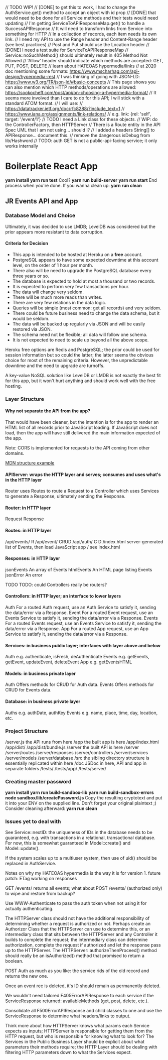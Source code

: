 // TODO WIP!
// [DONE] to get this to work, I had to change the AuthService.get() method to accept an object with id prop
// [DONE]   that would need to be done for all Service methods and their tests would need updating
// I'm getting ServiceToAPIResponseMap.get() to handle a SuccessAPIResponse
//    It will need to transform links from Service into something for HTTP
//       In a collection of records, each item needs its own link.
//    I need my API to use the Range header and Content-Range header (see best practices)
//    Post and Put should use the Location header
// [DONE] I need a test suite for ServiceToAPIResponseMap
// Service::noSuchMethod() should ultimately result in 405 Method Not Allowed
//    'Allow' header should indicate which methods are accepted: GET, PUT, POST, DELETE
// learn about HATEOAS hypermedia/links
//    at 2020 doc mentioning some formats: https://www.mscharhag.com/api-design/hypermedia-rest
//    I was thinking of going with JSON-LD: https://www.w3.org/TR/json-ld/#basic-concepts
//       This page shows you can also mention which HTTP methods/operations are allowed: https://sookocheff.com/post/api/on-choosing-a-hypermedia-format/
//       It seems more involved than I care to do for this API; I will stick with a standard ATOM format.
//       I will use:
//          https://datatracker.ietf.org/doc/rfc8288/?include_text=1
//          https://www.iana.org/assignments/link-relations/
//          e.g. link: {rel: 'self', target: '/event/1'}
//       TODO I need a Link class for these objects.
// WIP: do the ControllerFactory, then HTTPServer
// There is a Route entity in the API Spec UML that I am not using... should I?
// I added a headers String[] to APIResponse... document this.
// remove the dangerous isDebug from lib/Hashword
// TODO: auth GET is not a public-api-facing service; it only works internally

# Boilerplate React App
**yarn install**
**yarn run test**
Cool?
**yarn run build-server**
**yarn run start**
End process when you're done.
If you wanna clean up:
**yarn run clean**

## JR Events API and App

### Database Model and Choice
Ultimately, it was decided to use LMDB; LevelDB was considered but the prior appears more resistant to data corruption.

#### Criteria for Decision
- This app is intended to be hosted at Heroku on a **free** account.
- PostgreSQL appears to have some expected downtime at this account level, on the order of 1 hour per month.
- There also will be need to upgrade the PostgreSQL database every three years or so.
- The database is expected to hold at most a thousand or two records.
 - It is expected to perform very few transactions per hour.
 - The data will change very seldom.
 - There will be much more reads than writes.
 - There are very few relations in the data logic.
- Queries will be simple (most common: get all records) and very seldom.
- There could be future business need to change the data schema, but it would be seldom.
- The data will be backed up regularly via JSON and will be easily restored via JSON.
- The schema need not be flexible; all data will follow one schema.
- It is not expected to need to scale up beyond all the above scope.

Heroku free options are Redis and PostgreSQL; the prior could be used for session information but so could the latter; the latter seems the obvious choice for most of the remaining criteria. However, the unpredictable downtime and the need to upgrade are turnoffs.

A key-value NoSQL solution like LevelDB or LMDB is not exactly the best fit for this app, but it won't hurt anything and should work well with the free hosting.
### Layer Structure

#### Why not separate the API from the app?
That would have been cleaner, but the intention is for the app to render an HTML list of all records prior to JavaScript loading. If JavaScript does not load, then the app will have still delivered the main information expected of the app.

Note: CORS is implemented for requests to the API coming from other domains.

[MDN structure example](https://developer.mozilla.org/en-US/docs/Learn/Server-side/Express_Nodejs/routes)

#### APIServer: wraps the HTTP layer and serves; consumes and uses what's in the HTTP layer
Router uses Routes to route a Request to a Controller which uses Services to generate a Response,
ultimately sending the Response.

#### Router: in HTTP layer
Request
Response

#### Routes: in HTTP layer
/api/events/		 R
/api/event/			CRUD
/api/auth/			C  D
/index.html			server-generated list of Events, then load JavaScript app
/ 					see index.html

#### Responses: in HTTP layer
jsonEvents			An array of Events
htmlEvents			An HTML page listing Events
jsonError			An error

TODO TODO: could Controllers really be routers?
#### Controllers: in HTTP layer; an interface to lower layers
Auth				For a routed Auth request, use an Auth Service to satisfy it,
					sending the data/error via a Response.
Event				For a routed Event request, use an Events Service to satisfy it,
					sending the data/error via a Response.
Events				For a routed Events request, use an Events Service to satisfy it,
					sending the data/error via a Response.
App					For a routed App request, use an App Service to satisfy it,
					sending the data/error via a Response.

#### Services: in business public layer; interfaces with layer above and below
Auth				e.g. authenticate, isFresh, deAuthenticate
Events				e.g. getEvents, getEvent, updateEvent, deleteEvent
App					e.g. getEventsHTML

#### Models: in business private layer
Auth				Offers methods for CRUD for Auth data.
Events				Offers methods for CRUD for Events data.

#### Database: in business private layer
Auths				e.g. authDate, authKey
Events				e.g. name, place, time, day, location, etc.

### Project Structure
/server.js			the API runs from here
/app				the built app is here
/app/index.html
/app/dist/
/app/dist/bundle.js
/server				the built API is here
/server
/server/routes
/server/responses
/server/controllers
/server/services
/server/models
/server/database
/src				the sibling directory structure is essentially replicated within here
/doc				JSDoc in here, API and app in separate folders
/tests/
/tests/app/
/tests/server/

### Creating master password
**yarn install**
**yarn run build-sandbox-lib**
**yarn run build-sandbox-errors**
**node sandbox/lib/createPassword.js <insert plaintext here>**
Copy the resulting cryptotext and put it into your ENV on the supplied line.
Don't forget your original plaintext ;)
Consider cleaning afterward:
**yarn run clean**

### Issues yet to deal with
See Service::nextID: the uniqueness of IDs in the database needs to be guaranteed, e.g. with transactions in a relational, transactional database. For now, this is somewhat guaranteed in Model::create() and Model::update().

If the system scales up to a multiuser system, then use of uid() should be replaced in AuthService.

Notes on why my HATEOAS hypermedia is the way it is for version 1.
future patch: ETag working on responses

GET /events/ returns all events; what about POST /events/ (authorized only) to wipe and restore from backup?

Use WWW-Authenticate to pass the auth token when not using it for actually authenticating.

The HTTPServer class should not have the additional responsibility of determining whether a request is authorized or not. Perhaps create an Authorizor Class that the HTTPServer can use to determine this, or an intermediary class that sits between the HTTPServer and any Controller it builds to complete the request; the intermediary class can determine authorization, complete the request if authorized and let the response pass up to the HTTPServer. The HTTPServer::authorizeThenProceed() method should really be an isAuthorized() method that promised to return a boolean.

POST Auth as much as you like: the service rids of the old record and returns the new one.

Once an event rec is deleted, it's ID should remain as permanently deleted.

We wouldn't need tailored F405ErrorAPIResponse to each service if the ServiceResponse returned: availableMethods (get, post, delete, etc.).

Consolidate all F500ErrorAPIResponse and child classes to one and use the ServiceResponse to determine what headers/links to output.

Think more about how HTTPServer knows what params each Service expects as inputs; HTTPServer is responsible for getting them from the HTTP request, but who is responsible for knowing what to look for? The Services in the Public Business Layer should be explicit about what parameters their methods require; the HTTP Layer should be dealing with filtering HTTP parameters down to what the Services expect.
